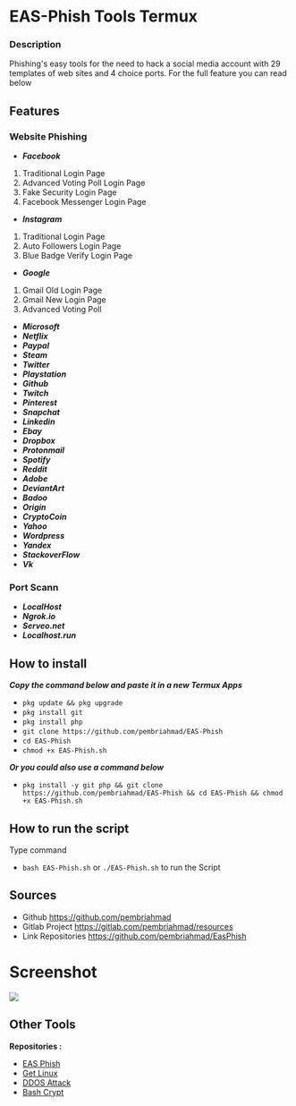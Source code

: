 # EAS-Phish Tools Termux

### Description
Phishing's easy tools for the need to hack a social media account with 29 templates of web sites and 4 choice ports. For the full feature you can read below

## Features

### Website Phishing
  * ***Facebook***
01. Traditional Login Page
02. Advanced Voting Poll Login Page
03. Fake Security Login Page
04. Facebook Messenger Login Page
* ***Instagram***
01. Traditional Login Page
02. Auto Followers Login Page
03. Blue Badge Verify Login Page
* ***Google***
01. Gmail Old Login Page
02. Gmail New Login Page
03. Advanced Voting Poll
* ***Microsoft*** 
* ***Netflix***
* ***Paypal***
* ***Steam***
* ***Twitter***
* ***Playstation***
* ***Github***
* ***Twitch***
* ***Pinterest***
* ***Snapchat***
* ***Linkedin***
* ***Ebay***
* ***Dropbox***
* ***Protonmail***
* ***Spotify***
* ***Reddit***
* ***Adobe***
* ***DeviantArt***
* ***Badoo***
* ***Origin***
* ***CryptoCoin***
* ***Yahoo***
* ***Wordpress***
* ***Yandex***
* ***StackoverFlow***
* ***Vk***
 
### Port Scann

* ***LocalHost***
* ***Ngrok.io***
* ***Serveo.net***
* ***Localhost.run***

## How to install
***Copy the command below and paste it in a new Termux Apps***

* ```pkg update && pkg upgrade```
* ```pkg install git```
* ```pkg install php```
* ```git clone https://github.com/pembriahmad/EAS-Phish```
* ```cd EAS-Phish```
* ```chmod +x EAS-Phish.sh```

***Or you could also use a command below***

* ```pkg install -y git php && git clone https://github.com/pembriahmad/EAS-Phish && cd EAS-Phish && chmod +x EAS-Phish.sh```

## How to run the script
Type command
*  ```bash EAS-Phish.sh``` or ```./EAS-Phish.sh``` 
 to run the Script
 
 ## Sources
 * Github https://github.com/pembriahmad
 * Gitlab Project https://gitlab.com/pembriahmad/resources
 * Link Repositories https://github.com/pembriahmad/EasPhish

# Screenshot

![](https://raw.githubusercontent.com/pembriahmad/EAS-Phish/master/Screenshot.jpg)

## Other Tools 

**Repositories :**
* [EAS Phish](https://github.com/pembriahmad/EAS-Phish)
* [Get Linux](https://github.com/pembriahmad/Get-Linux)
* [DDOS Attack](https://github.com/pembriahmad/DDOS)
* [Bash Crypt](https://github.com/pembriahmad/Bash-Crypt) 

